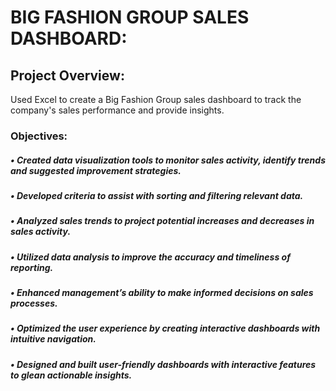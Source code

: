 # BIG FASHION GROUP SALES DASHBOARD:
## Project Overview:
Used Excel to create a Big Fashion Group sales dashboard to track the company's sales performance and provide insights.
### Objectives:
##### •	Created data visualization tools to monitor sales activity, identify trends and suggested improvement strategies.
##### •	Developed criteria to assist with sorting and filtering relevant data.
##### •	Analyzed sales trends to project potential increases and decreases in sales activity.
##### •	Utilized data analysis to improve the accuracy and timeliness of reporting.
##### •	Enhanced management’s ability to make informed decisions on sales processes.
##### •	Optimized the user experience by creating interactive dashboards with intuitive navigation.
##### •	Designed and built user-friendly dashboards with interactive features to glean actionable insights.
